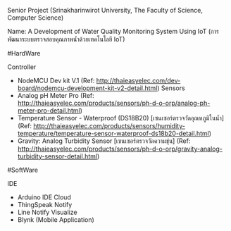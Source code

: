 Senior Project (Srinakharinwirot University, The Faculty of Science, Computer Science)

Name: A Development of Water Quality Monitoring System Using IoT (การพัฒนาระบบตรวจสอบคุณภาพน้ำด้วยเทคโนโลยี IoT)

#HardWare

Controller
- NodeMCU Dev kit V.1 (Ref: http://thaieasyelec.com/dev-board/nodemcu-development-kit-v2-detail.html)
Sensors
- Analog pH Meter Pro (Ref: http://thaieasyelec.com/products/sensors/ph-d-o-orp/analog-ph-meter-pro-detail.html)
- Temperature Sensor - Waterproof (DS18B20) [เซนเซอร์ตรวจวัดอุณหภูมิในน้ำ] (Ref: http://thaieasyelec.com/products/sensors/humidity-temperature/temperature-sensor-waterproof-ds18b20-detail.html)
- Gravity: Analog Turbidity Sensor [เซนเซอร์ตรวจวัดความขุ่น] (Ref: http://thaieasyelec.com/products/sensors/ph-d-o-orp/gravity-analog-turbidity-sensor-detail.html)

#SoftWare

IDE
- Arduino IDE
Cloud
- ThingSpeak
Notify
- Line Notify
Visualize
- Blynk (Mobile Application)
